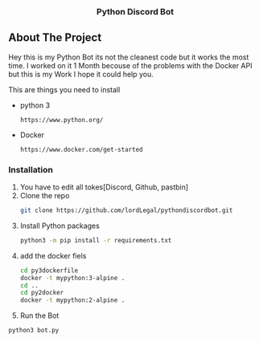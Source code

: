

<!-- PROJECT LOGO -->
<br />
<p align="center">

  <h3 align="center">Python Discord Bot</h3>
</p>



<!-- ABOUT THE PROJECT -->
## About The Project


Hey this is my Python Bot its not the cleanest code but it works the most time. I worked on it 1 Month becouse of the problems with the Docker API but this is my Work I hope it could help you. 


<!-- GETTING STARTED -->

This are things you need to install
* python 3
  ```
  https://www.python.org/
  ```
* Docker
  ```
  https://www.docker.com/get-started
  ```

### Installation

1. You have to edit all tokes[Discord, Github, pastbin]
2. Clone the repo
   ```sh
   git clone https://github.com/lordLegal/pythondiscordbot.git
   ```
3. Install Python packages
   ```sh
   python3 -m pip install -r requirements.txt
   ```
4. add the docker fiels
   ```sh
   cd py3dockerfile
   docker -t mypython:3-alpine .
   cd ..
   cd py2docker
   docker -t mypython:2-alpine .
   ```
5. Run the Bot
  ```sh
  python3 bot.py
  ```




